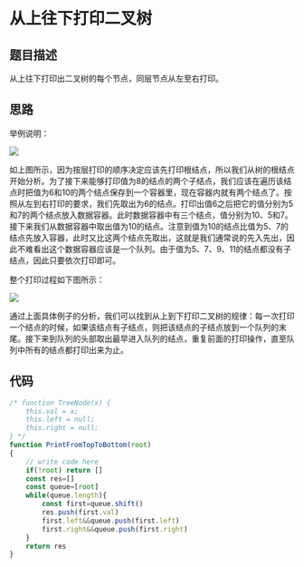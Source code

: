 # 从上往下打印二叉树


## 题目描述

从上往下打印出二叉树的每个节点，同层节点从左至右打印。

## 思路

举例说明：

![](~@/sword-offer-by-JavaScript/02/04.jpg)

如上图所示，因为按层打印的顺序决定应该先打印根结点，所以我们从树的根结点开始分析。为了接下来能够打印值为8的结点的两个子结点，我们应该在遍历该结点时把值为6和10的两个结点保存到一个容器里，现在容器内就有两个结点了。按照从左到右打印的要求，我们先取出为6的结点。打印出值6之后把它的值分别为5和7的两个结点放入数据容器。此时数据容器中有三个结点，值分别为10、5和7。接下来我们从数据容器中取出值为10的结点。注意到值为10的结点比值为5、7的结点先放入容器，此时又比这两个结点先取出，这就是我们通常说的先入先出，因此不难看出这个数据容器应该是一个队列。由于值为5、7、9、11的结点都没有子结点，因此只要依次打印即可。

整个打印过程如下图所示：

![](~@/sword-offer-by-JavaScript/02/05.jpg)

通过上面具体例子的分析，我们可以找到从上到下打印二叉树的规律：每一次打印一个结点的时候，如果该结点有子结点，则把该结点的子结点放到一个队列的末尾。接下来到队列的头部取出最早进入队列的结点，重复前面的打印操作，直至队列中所有的结点都打印出来为止。

## 代码 
```javascript
/* function TreeNode(x) {
    this.val = x;
    this.left = null;
    this.right = null;
} */
function PrintFromTopToBottom(root)
{
    // write code here
    if(!root) return []
    const res=[]
    const queue=[root]
    while(queue.length){
        const first=queue.shift()
        res.push(first.val)
        first.left&&queue.push(first.left)
        first.right&&queue.push(first.right)
    }
    return res
}
```
